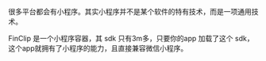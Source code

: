 很多平台都会有小程序。其实小程序并不是某个软件的特有技术，而是一项通用技术。

FinClip 是一个小程序容器，其 sdk 只有3m多，只要你的app 加载了这个 sdk，这个app就拥有了小程序的能力，且直接兼容微信小程序。
